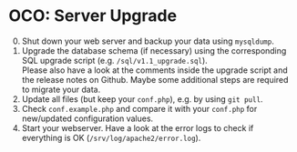 # OCO: Server Upgrade
0. Shut down your web server and backup your data using `mysqldump`.
1. Upgrade the database schema (if necessary) using the corresponding SQL upgrade script (e.g. `/sql/v1.1_upgrade.sql`).  
   Please also have a look at the comments inside the upgrade script and the release notes on Github. Maybe some additional steps are required to migrate your data.
2. Update all files (but keep your `conf.php`), e.g. by using `git pull`.
3. Check `conf.example.php` and compare it with your `conf.php` for new/updated configuration values.
4. Start your webserver. Have a look at the error logs to check if everything is OK (`/srv/log/apache2/error.log`).
